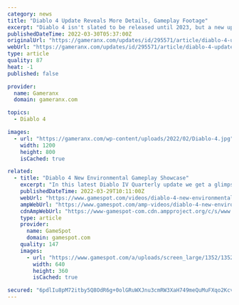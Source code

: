 ```yaml
---
category: news
title: "Diablo 4 Update Reveals More Details, Gameplay Footage"
excerpt: "Diablo 4 isn't slated to be released until 2023, but a new update is treating fans to more details--including plenty of gameplay footage."
publishedDateTime: 2022-03-30T05:37:00Z
originalUrl: "https://gameranx.com/updates/id/295571/article/diablo-4-update-reveals-more-details-gameplay-footage/"
webUrl: "https://gameranx.com/updates/id/295571/article/diablo-4-update-reveals-more-details-gameplay-footage/"
type: article
quality: 87
heat: -1
published: false

provider:
  name: Gameranx
  domain: gameranx.com

topics:
  - Diablo 4

images:
  - url: "https://gameranx.com/wp-content/uploads/2022/02/Diablo-4.jpg"
    width: 1200
    height: 800
    isCached: true

related:
  - title: "Diablo 4 New Environmental Gameplay Showcase"
    excerpt: "In this latest Diablo IV Quarterly update we get a glimpse of a few different locations in the game. This includes the 3 locations: the Scosglen Coast, Orbei Monastery, Kyovoshad. As well as Dungeons ..."
    publishedDateTime: 2022-03-29T10:11:00Z
    webUrl: "https://www.gamespot.com/videos/diablo-4-new-environmental-gameplay-showcase/2300-6457759/"
    ampWebUrl: "https://www.gamespot.com/amp-videos/diablo-4-new-environmental-gameplay-showcase/2300-6457759/"
    cdnAmpWebUrl: "https://www-gamespot-com.cdn.ampproject.org/c/s/www.gamespot.com/amp-videos/diablo-4-new-environmental-gameplay-showcase/2300-6457759/"
    type: article
    provider:
      name: GameSpot
      domain: gamespot.com
    quality: 147
    images:
      - url: "https://www.gamespot.com/a/uploads/screen_large/1352/13527689/3957016-d4_quarterly_update.jpg"
        width: 640
        height: 360
        isCached: true

secured: "6pdlIu8pM72itby5Q8OdR6g+0olGRuWXJnu3cmRW3XaH749meQuMuFXqo2Kcv7jgBn+xwOz90/bMABv6BcyJagAbc825EQ9ZLyqrkSrs60ozvl53kfsYxPU4Wbsg7yJQCY3sjqPQvLdyilVz0jEw0XBznnnxsVn1Pa0edunX3iHp4ZIg+preEBmHycb+ui4Y4JaSSwZ6pLlmJMqcH6Eajad7WHnPvusDG97P5GtPh2ZA+Db5OTHM+Oz50sB9O6PqQOLePfXwz6SO7g+z0ijHyQsKG0AeBBIH5QWeEuLoQxjTcLtEgL14FbQxnSACBEnlF3ylXxVzc95aWvC6eTc+GS1oC7SuP71ekRV4W0tf/Pw=;ik98KA4XQu5nF1kO9TxK0g=="
---
```


